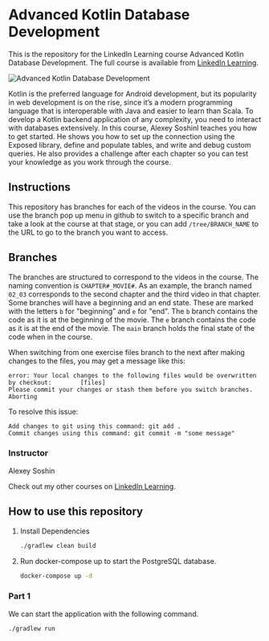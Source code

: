 # Advanced Kotlin Database Development

This is the repository for the LinkedIn Learning course Advanced Kotlin Database Development. The full course is
available from [LinkedIn Learning][lil-course-url].

![Advanced Kotlin Database Development][lil-thumbnail-url]

Kotlin is the preferred language for Android development, but its popularity in web development is on the rise, since
it’s a modern programming language that is interoperable with Java and easier to learn than Scala. To develop a Kotlin
backend application of any complexity, you need to interact with databases extensively. In this course, Alexey Soshinl
teaches you how to get started. He shows you how to set up the connection using the Exposed library, define and populate
tables, and write and debug custom queries. He also provides a challenge after each chapter so you can test your
knowledge as you work through the course.

## Instructions

This repository has branches for each of the videos in the course. You can use the branch pop up menu in github to
switch to a specific branch and take a look at the course at that stage, or you can add `/tree/BRANCH_NAME` to the URL
to go to the branch you want to access.

## Branches

The branches are structured to correspond to the videos in the course. The naming convention is `CHAPTER#_MOVIE#`. As an
example, the branch named `02_03` corresponds to the second chapter and the third video in that chapter.
Some branches will have a beginning and an end state. These are marked with the letters `b` for "beginning" and `e`
for "end". The `b` branch contains the code as it is at the beginning of the movie. The `e` branch contains the code as
it is at the end of the movie. The `main` branch holds the final state of the code when in the course.

When switching from one exercise files branch to the next after making changes to the files, you may get a message like
this:

    error: Your local changes to the following files would be overwritten by checkout:        [files]
    Please commit your changes or stash them before you switch branches.
    Aborting

To resolve this issue:

    Add changes to git using this command: git add .
	Commit changes using this command: git commit -m "some message"

### Instructor

Alexey Soshin

Check out my other courses on [LinkedIn Learning](https://www.linkedin.com/learning/instructors/alexey-soshin).

[lil-course-url]: https://www.linkedin.com/learning/advanced-kotlin-database-development?dApp=59033956

[lil-thumbnail-url]: https://media.licdn.com/dms/image/C560DAQEgBRstLtOJbA/learning-public-crop_675_1200/0/1671157490377?e=2147483647&v=beta&t=6SkFJLW3QefCYjY-sI8P12BYrV4oQjNmMeYfjKJgwgY

## How to use this repository

1. Install Dependencies

    ```bash
    ./gradlew clean build
    ```
2. Run docker-compose up to start the PostgreSQL database.

    ```bash
    docker-compose up -d
    ```

### Part 1

We can start the application with the following command.

```bash
./gradlew run
```

